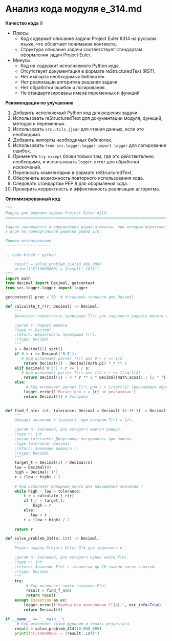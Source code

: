 # Анализ кода модуля e_314.md

**Качество кода**
8
-  Плюсы
    - Код содержит описание задачи Project Euler #314 на русском языке, что облегчает понимание контекста.
    - Структура описания задачи соответствует стандартам оформления задач Project Euler.
 -  Минусы
    - Код не содержит исполняемого Python кода.
    - Отсутствует документация в формате reStructuredText (RST).
    - Нет импорта необходимых библиотек.
    - Нет реализации алгоритма решения задачи.
    - Нет обработки ошибок и логирования.
    - Не стандартизированы имена переменных и функций

**Рекомендации по улучшению**
1. Добавить исполняемый Python код для решения задачи.
2.  Использовать reStructuredText для документации модуля, функций, методов и переменных.
3.  Использовать `src.utils.jjson` для чтения данных, если это необходимо.
4.  Добавить импорты необходимых библиотек.
5.  Использовать `from src.logger.logger import logger` для логирования ошибок.
6.  Применять `try-except` блоки только там, где это действительно необходимо, и использовать `logger.error` для обработки исключений.
7.  Переписать комментарии в формате reStructuredText.
8.  Обеспечить возможность повторного использования кода.
9.  Следовать стандартам PEP 8 для оформления кода.
10. Проверить корректность и эффективность реализации алгоритма.

**Оптимизированный код**
```python
"""
Модуль для решения задачи Project Euler #314.
=========================================================================================

Задача заключается в определении радиуса монеты, при котором вероятность проигрыша
в игре на прямоугольной решетке равна 1/n.

Пример использования
--------------------

.. code-block:: python

    result = solve_problem_314(10_000_000)
    print(f"F(10000000) = {result:.10f}")
"""
import math
from decimal import Decimal, getcontext
from src.logger.logger import logger

getcontext().prec = 50  # Установка точности для Decimal

def calculate_t_r(r: Decimal) -> Decimal:
    """
    Вычисляет вероятность проигрыша T(r) для заданного радиуса монеты r.

    :param r: Радиус монеты.
    :type r: Decimal
    :return: Вероятность проигрыша T(r).
    :rtype: Decimal
    """
    s = Decimal(2).sqrt()
    if 0 < r <= Decimal('0.5'):
       # Код исполняет расчет T(r) для 0 < r <= 1/2
        return Decimal(1) - Decimal(math.pi) * r ** 2
    elif Decimal('0.5') < r <= 1 / s:
       # Код исполняет расчет T(r) для 1/2 < r <= 1/sqrt(2)
        return Decimal(1) - 4 * r ** 2 * Decimal(math.acos(1 / (2 * r))) + 2 * r * (4 * r ** 2 - 1).sqrt()
    else:
         # Код исполняет расчет T(r) для r > 1/sqrt(2) (дальнейшая обработка опущена)
        logger.error(f'Расчет для r = {r} не реализован')
        return Decimal(1) # Заглушка
    

def find_f_n(n: int, tolerance: Decimal = Decimal('1e-15')) -> Decimal:
    """
    Находит значение r (радиус), при котором T(r) = 1/n.

    :param n: Значение, для которого ищется радиус.
    :type n: int
    :param tolerance: Допустимая погрешность при поиске.
    :type tolerance: Decimal
    :return: Значение радиуса r.
    :rtype: Decimal
    """
    target_t = Decimal(1) / Decimal(n)
    low = Decimal(0)
    high = Decimal('1')
    r = (low + high) / 2
    
    # Код исполняет бинарный поиск для нахождения значения r
    while high - low > tolerance:
        t_r = calculate_t_r(r)
        if t_r < target_t:
            high = r
        else:
           low = r
        r = (low + high) / 2
        
    return r

def solve_problem_314(n: int) -> Decimal:
    """
    Решает задачу Project Euler 314 для заданного n.

    :param n: Значение, для которого нужно найти F(n).
    :type n: int
    :return: Значение F(n) с точностью до 10 знаков после запятой.
    :rtype: Decimal
    """
    try:
         # Код исполняет поиск значения F(n)
         result = find_f_n(n)
         return result
    except Exception as ex:
        logger.error(f"Ошибка при вычислении F({n})", exc_info=True)
        return Decimal(0)
    
if __name__ == '__main__':
     # Код исполняет вызов функции и печать результата
    result = solve_problem_314(10_000_000)
    print(f"F(10000000) = {result:.10f}")
```